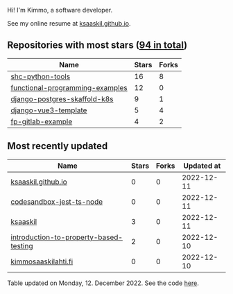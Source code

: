 Hi! I'm Kimmo, a software developer.

See my online resume at [ksaaskil.github.io](https://ksaaskil.github.io).

<!-- repositories starts -->

## Repositories with most stars ([94 in total](https://github.com/ksaaskil?tab=repositories))
| Name        | Stars           | Forks  |
| ------------- |-------------| -----|
|[shc-python-tools](https://github.com/ksaaskil/shc-python-tools)|16|8
|[functional-programming-examples](https://github.com/ksaaskil/functional-programming-examples)|12|0
|[django-postgres-skaffold-k8s](https://github.com/ksaaskil/django-postgres-skaffold-k8s)|9|1
|[django-vue3-template](https://github.com/ksaaskil/django-vue3-template)|5|4
|[fp-gitlab-example](https://github.com/ksaaskil/fp-gitlab-example)|4|2

<!-- repositories ends -->
<!-- recent_repositories starts -->

## Most recently updated
| Name        | Stars           | Forks  | Updated at
| ------------- |-------------| -----|-----|
|[ksaaskil.github.io](https://github.com/ksaaskil/ksaaskil.github.io)|0|0|2022-12-11
|[codesandbox-jest-ts-node](https://github.com/ksaaskil/codesandbox-jest-ts-node)|0|0|2022-12-11
|[ksaaskil](https://github.com/ksaaskil/ksaaskil)|3|0|2022-12-11
|[introduction-to-property-based-testing](https://github.com/ksaaskil/introduction-to-property-based-testing)|2|0|2022-12-10
|[kimmosaaskilahti.fi](https://github.com/ksaaskil/kimmosaaskilahti.fi)|0|0|2022-12-10

<!-- recent_repositories ends -->
<!-- updated_at starts -->
Table updated on Monday, 12. December 2022. See the code [here](https://github.com/ksaaskil/ksaaskil).
<!-- updated_at ends -->
